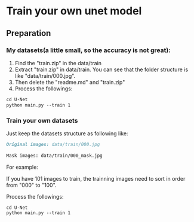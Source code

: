 # Train your own unet model

## Preparation

### My datasets(a little small, so the accuracy is not great):
1. Find the "train.zip" in the data/train
2. Extract "train.zip" in data/train. You can see that the folder structure is like "data/train/000.jpg".
3. Then delete the "readme.md" and "train.zip"
4. Process the followings:

```markdown
cd U-Net
python main.py --train 1
```
### Train your own datasets
Just keep the datasets structure as following like:
```markdown
Original images: data/train/000.jpg
  
Mask images: data/train/000_mask.jpg
```
For example:
 
If you have 101 images to train, the trainning images need to sort in order from "000" to "100". 

Process the followings:
```markdown
cd U-Net
python main.py --train 1
```
